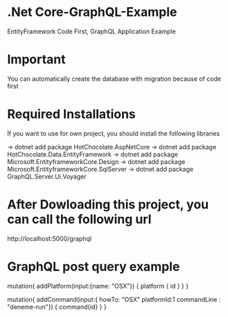 # .Net Core-GraphQL-Example
 EntityFramework Code First, GraphQL Application Example
 
# Important
 You can automatically create the database with migration because of code first 

# Required Installations

İf you want to use for own project, you should install the following libraries

-> dotnet add package HotChocolate.AspNetCore
-> dotnet add package HotChocolate.Data.EntityFramework
-> dotnet add package Microsoft.EntityframeworkCore.Design
-> dotnet add package Microsoft.EntityframeworkCore.SqlServer
-> dotnet add package GraphQL.Server.Ui.Voyager 



# After Dowloading this project, you can call the following url

http://localhost:5000/graphql 

# GraphQL post query example 

mutation{
  addPlatform(input:{name: "OSX"})
  {
    platform
    {
      id
    }
  }
}

mutation{
  addCommand(input:{ howTo: "OSX" platformId:1 commandLine : "deneme-run"})
  {
    command{id}
  }
} 

